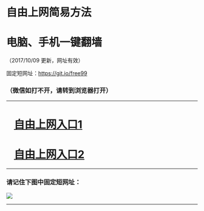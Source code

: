 ﻿# 自由上网简易方法

# 电脑、手机一键翻墙

（2017/10/09 更新，网址有效）

固定短网址：https://git.io/free99

### （微信如打不开，请转到浏览器打开）


***





# &nbsp;&nbsp; <a href="http://ft3225012010.fwq-tz-1001.info/fwqtz01.html?t=10090015325 " target="_blank">自由上网入口1</a>
# &nbsp;&nbsp; <a href="http://ft1496412591.fwq-tz-1002.info/fwqtz02.html?t=10090017623 " target="_blank">自由上网入口2</a>
***

### 请记住下图中固定短网址：

<img src="https://s3-us-west-2.amazonaws.com/fwq-1001/yjfq-20170905okok.png" /> 


***

